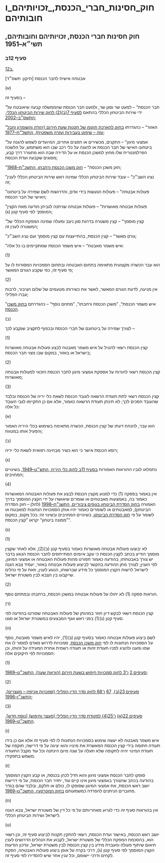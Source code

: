 # חוק_חסינות_חברי_הכנסת,_זכויותיהם_וחובותיהם

## חוק חסינות חברי הכנסת, זכויותיהם וחובותיהם, תשי״א–1951

### סעיף 12ב

[12ב.](https://he.wikisource.org/wiki/%D7%97%D7%95%D7%A7_%D7%97%D7%A1%D7%99%D7%A0%D7%95%D7%AA_%D7%97%D7%91%D7%A8%D7%99_%D7%94%D7%9B%D7%A0%D7%A1%D7%AA,_%D7%96%D7%9B%D7%95%D7%99%D7%95%D7%AA%D7%99%D7%94%D7%9D_%D7%95%D7%97%D7%95%D7%91%D7%95%D7%AA%D7%99%D7%94%D7%9D#%D7%A1%D7%A2%D7%99%D7%A3_12%D7%91)

אבטחה אישית לחבר הכנסת [תיקון: תשס״ד]

(א)

בסעיף זה –

”חבר הכנסת“ – למעט שר וסגן שר, ולמעט חבר הכנסת שהממשלה קבעה שיאובטח על ידי שירות הביטחון הכללי בהתאם [לסעיף 7(ב)(2) לחוק שירות הביטחון הכללי, התשס״ב–2002](https://he.wikisource.org/wiki/%D7%97%D7%95%D7%A7_%D7%A9%D7%99%D7%A8%D7%95%D7%AA_%D7%94%D7%91%D7%99%D7%98%D7%97%D7%95%D7%9F_%D7%94%D7%9B%D7%9C%D7%9C%D7%99#%D7%A1%D7%A2%D7%99%D7%A3_7 "חוק שירות הביטחון הכללי");

”האזור“ – כהגדרתו [בחוק להארכת תוקפן של תקנות שעת חירום (יהודה והשומרון וחבל עזה – שיפוט בעבירות ועזרה משפטית), התשל״ח–1977](https://he.wikisource.org/wiki/%D7%AA%D7%A7%D7%A0%D7%95%D7%AA_%D7%A9%D7%A2%D7%AA_%D7%97%D7%99%D7%A8%D7%95%D7%9D_(%D7%99%D7%94%D7%95%D7%93%D7%94_%D7%95%D7%94%D7%A9%D7%95%D7%9E%D7%A8%D7%95%D7%9F_%D7%95%D7%97%D7%91%D7%9C_%D7%A2%D7%96%D7%94_%E2%80%93_%D7%A9%D7%99%D7%A4%D7%95%D7%98_%D7%91%D7%A2%D7%91%D7%99%D7%A8%D7%95%D7%AA_%D7%95%D7%A2%D7%96%D7%A8%D7%94_%D7%9E%D7%A9%D7%A4%D7%98%D7%99%D7%AA) "תקנות שעת חירום (יהודה והשומרון וחבל עזה – שיפוט בעבירות ועזרה משפטית)");

”אמצעי מיגון“ – התקנים, מכשירים או חפצים אחרים, המיועדים לשמש להגנה על ביטחונו האישי של חבר הכנסת או להגנה על כלי רכב שבו הוא משתמש, על הלשכה הפרלמנטרית שלו מחוץ למשכן הכנסת או על הדירה שבה הוא מתגורר דרך קבע, מסוגים שקבעה ועדת הכנסת;

”חוק משכן הכנסת“ – [חוק משכן הכנסת ורחבתו, התשכ״ח–1968](https://he.wikisource.org/wiki/%D7%97%D7%95%D7%A7_%D7%9E%D7%A9%D7%9B%D7%9F_%D7%94%D7%9B%D7%A0%D7%A1%D7%AA_%D7%95%D7%A8%D7%97%D7%91%D7%AA%D7%95 "חוק משכן הכנסת ורחבתו");

”נציג השב״כ“ – עובד שירות הביטחון הכללי שמינה ראש שירות הביטחון הכללי לענין זה;

”פעולות אבטחה“ – פעולות הנעשות בידי אדם, והדרושות לשם שמירה על ביטחונו האישי של חבר הכנסת;

”פעולות אבטחה מאושרות“ – פעולות אבטחה שניתנה לגביהן הודעה מאת הקצין המוסמך לפי סעיף קטן (ג);

”קצין מוסמך“ – קצין משטרה בדרגת סגן ניצב ומעלה שמינה המפקח הכללי של המשטרה לענין זה;

”גורם מאשר“ – קצין הכנסת, בהתייעצות עם קצין מוסמך ועם נציג השב״כ;

”איש משמר מאבטח“ – איש משמר הכנסת שמתקיימים בו כל אלה:

(1)

הוא עבר הכשרה מקצועית מתאימה בתחום האבטחה ובתחום הסמכויות המסורות לו על פי סעיף זה, כפי שקבע הגורם המאשר;

(2)

אין מניעה, לדעת הגורם המאשר, לאשר את כשירותו מטעמים של שלום הציבור, לרבות עברו הפלילי;

”איש משמר הכנסת“, ”משכן הכנסת ורחבתו“, ”מתחם נוסף“ – כהגדרתם [בחוק משכן הכנסת](https://he.wikisource.org/wiki/%D7%97%D7%95%D7%A7_%D7%9E%D7%A9%D7%9B%D7%9F_%D7%94%D7%9B%D7%A0%D7%A1%D7%AA_%D7%95%D7%A8%D7%97%D7%91%D7%AA%D7%95 "חוק משכן הכנסת ורחבתו").

(ב)

לצורך שמירה על ביטחונם של חברי הכנסת ובכפוף לתקציב שנקבע לכך –

(1)

קצין הכנסת רשאי להטיל על איש משמר מאבטח לבצע פעולות אבטחה מאושרות בישראל או באזור, במקום שבו מצוי חבר הכנסת;

(2)

קצין הכנסת רשאי להורות על אספקת אמצעי מיגון לחבר הכנסת הזכאי לפעולות אבטחה מאושרות;

(3)

קצין הכנסת רשאי לתת תעודת הרשאה לעובד הכנסת לשאת כלי יריה של הכנסת ובלבד שהעובד הסכים לכך; לא תינתן תעודת הרשאה כאמור, אלא אם כן התקיימו לגבי העובד כל אלה:

(א)

הוא עבר, להנחת דעתו של קצין הכנסת, הכשרה מתאימה בשימוש בכלי היריה האמור והפעיל אותו במטווח;

(ב)

רופא הכנסת אישר כי הוא כשיר מבחינה רפואית לשאת כלי יריה;

(ג)

נתמלאו לגביו ההוראות האמורות [בסעיף 11ב לחוק כלי היריה, התש״ט–1949](https://he.wikisource.org/wiki/%D7%97%D7%95%D7%A7_%D7%9B%D7%9C%D7%99_%D7%94%D7%99%D7%A8%D7%99%D7%94#%D7%A1%D7%A2%D7%99%D7%A3_11%D7%91 "חוק כלי היריה"), בשינויים המחויבים;

(4)

אין באמור בפסקה (1) כדי למנוע מקצין הכנסת לבצע את פעולות האבטחה המאושרות כאמור בה, באמצעות מאבטחים או שומרים שיאושרו על ידי הקצין המוסמך בדרך האמורה [בחוק הסדרת הביטחון בגופים ציבוריים, התשנ״ח–1998](https://he.wikisource.org/wiki/%D7%97%D7%95%D7%A7_%D7%94%D7%A1%D7%93%D7%A8%D7%AA_%D7%94%D7%91%D7%99%D7%98%D7%97%D7%95%D7%9F_%D7%91%D7%92%D7%95%D7%A4%D7%99%D7%9D_%D7%A6%D7%99%D7%91%D7%95%D7%A8%D7%99%D7%99%D7%9D "חוק הסדרת הביטחון בגופים ציבוריים") (להלן – חוק הסדרת הביטחון); למאבטחים או לשומרים כאמור יהיו אותן הסמכויות הנתונות למאבטח או לשומר על פי [חוק הסדרת הביטחון](https://he.wikisource.org/wiki/%D7%97%D7%95%D7%A7_%D7%94%D7%A1%D7%93%D7%A8%D7%AA_%D7%94%D7%91%D7%99%D7%98%D7%97%D7%95%D7%9F_%D7%91%D7%92%D7%95%D7%A4%D7%99%D7%9D_%D7%A6%D7%99%D7%91%D7%95%D7%A8%D7%99%D7%99%D7%9D "חוק הסדרת הביטחון בגופים ציבוריים"), בשינויים המחויבים ובשינוי זה: בכל מקום, במקום ”ממונה ביטחון“ יקראו ”קצין הכנסת“.

(ג)

(1)

לא יבוצעו פעולות אבטחה מאושרות כאמור בסעיף קטן (ב)(2), אלא לאחר שקצין מוסמך הודיע בכתב לקצין הכנסת כי עקב איומים המתייחסים לחבר הכנסת הנוגע בדבר יש צורך באבטחתו; בהודעה כאמור תפורט מהות פעולות האבטחה או אמצעי המיגון, לפי הענין; לצורך מתן ההודעה בהקשר לביצוע פעולות אבטחה באזור, יעמיד צבא הגנה לישראל לרשות הקצין המוסמך כל מידע שברשותו, הנוגע לענין, וזאת על פי נהלים שייקבעו בין הצבא לבין משטרת ישראל.

(2)

הוראות פסקה (1) לא יחולו על פעולות אבטחה במשכן הכנסת, ברחבתו ובמתחם נוסף.

(ד)

קצין הכנסת רשאי לבקש דיון חוזר במהותן של פעולות האבטחה שפורטו בהודעה לפי סעיף קטן (ג)(1) בפני ראש אגף המבצעים במשטרת ישראל או סגנו.

(ה)

לשם ביצוע פעולות אבטחה כאמור בסעיף קטן (ב)(1), יהיו לאיש משמר מאבטח, נוסף על הסמכויות הנתונות לו לפי [חוק משכן הכנסת](https://he.wikisource.org/wiki/%D7%97%D7%95%D7%A7_%D7%9E%D7%A9%D7%9B%D7%9F_%D7%94%D7%9B%D7%A0%D7%A1%D7%AA_%D7%95%D7%A8%D7%97%D7%91%D7%AA%D7%95 "חוק משכן הכנסת ורחבתו"), סמכויות לדרוש מאדם למסור לו את שמו ומענו ולהציג לפניו תעודת זהות או תעודה רשמית אחרת המעידה על זהותו, וכן הסמכויות לפי חיקוקים אלה:

(1)

[סעיפים 2](https://he.wikisource.org/wiki/%D7%97%D7%95%D7%A7_%D7%A1%D7%9E%D7%9B%D7%95%D7%99%D7%95%D7%AA_%D7%9C%D7%A9%D7%9D_%D7%A9%D7%9E%D7%99%D7%A8%D7%94_%D7%A2%D7%9C_%D7%91%D7%99%D7%98%D7%97%D7%95%D7%9F_%D7%94%D7%A6%D7%99%D7%91%D7%95%D7%A8#%D7%A1%D7%A2%D7%99%D7%A3_3 "חוק סמכויות לשם שמירה על ביטחון הציבור") [ו־3 לחוק סמכויות חיפוש בשעת חירום (הוראת שעה), התשכ״ט–1969](https://he.wikisource.org/wiki/%D7%97%D7%95%D7%A7_%D7%A1%D7%9E%D7%9B%D7%95%D7%99%D7%95%D7%AA_%D7%9C%D7%A9%D7%9D_%D7%A9%D7%9E%D7%99%D7%A8%D7%94_%D7%A2%D7%9C_%D7%91%D7%99%D7%98%D7%97%D7%95%D7%9F_%D7%94%D7%A6%D7%99%D7%91%D7%95%D7%A8#%D7%A1%D7%A2%D7%99%D7%A3_4 "חוק סמכויות לשם שמירה על ביטחון הציבור");

(2)

[סעיפים 23(ב)](https://he.wikisource.org/wiki/%D7%97%D7%95%D7%A7_%D7%A1%D7%93%D7%A8_%D7%94%D7%93%D7%99%D7%9F_%D7%94%D7%A4%D7%9C%D7%99%D7%9C%D7%99_(%D7%A1%D7%9E%D7%9B%D7%95%D7%99%D7%95%D7%AA_%D7%90%D7%9B%D7%99%D7%A4%D7%94_%E2%80%93_%D7%9E%D7%A2%D7%A6%D7%A8%D7%99%D7%9D)#%D7%A1%D7%A2%D7%99%D7%A3_23 "חוק סדר הדין הפלילי (סמכויות אכיפה – מעצרים)"), [67](https://he.wikisource.org/wiki/%D7%97%D7%95%D7%A7_%D7%A1%D7%93%D7%A8_%D7%94%D7%93%D7%99%D7%9F_%D7%94%D7%A4%D7%9C%D7%99%D7%9C%D7%99_(%D7%A1%D7%9E%D7%9B%D7%95%D7%99%D7%95%D7%AA_%D7%90%D7%9B%D7%99%D7%A4%D7%94_%E2%80%93_%D7%9E%D7%A2%D7%A6%D7%A8%D7%99%D7%9D)#%D7%A1%D7%A2%D7%99%D7%A3_67 "חוק סדר הדין הפלילי (סמכויות אכיפה – מעצרים)") [ו־68 לחוק סדר הדין הפלילי (סמכויות אכיפה – מעצרים), התשנ״ו–1996](https://he.wikisource.org/wiki/%D7%97%D7%95%D7%A7_%D7%A1%D7%93%D7%A8_%D7%94%D7%93%D7%99%D7%9F_%D7%94%D7%A4%D7%9C%D7%99%D7%9C%D7%99_(%D7%A1%D7%9E%D7%9B%D7%95%D7%99%D7%95%D7%AA_%D7%90%D7%9B%D7%99%D7%A4%D7%94_%E2%80%93_%D7%9E%D7%A2%D7%A6%D7%A8%D7%99%D7%9D)#%D7%A1%D7%A2%D7%99%D7%A3_68 "חוק סדר הדין הפלילי (סמכויות אכיפה – מעצרים)");

(3)

[סעיפים 22(א)](https://he.wikisource.org/wiki/%D7%A4%D7%A7%D7%95%D7%93%D7%AA_%D7%A1%D7%93%D7%A8_%D7%94%D7%93%D7%99%D7%9F_%D7%94%D7%A4%D7%9C%D7%99%D7%9C%D7%99_(%D7%9E%D7%A2%D7%A6%D7%A8_%D7%95%D7%97%D7%99%D7%A4%D7%95%D7%A9)#%D7%A1%D7%A2%D7%99%D7%A3_22 "פקודת סדר הדין הפלילי (מעצר וחיפוש)") [ו־25(4) לפקודת סדר הדין הפלילי (מעצר וחיפוש) [נוסח חדש], התשכ״ט–1969](https://he.wikisource.org/wiki/%D7%A4%D7%A7%D7%95%D7%93%D7%AA_%D7%A1%D7%93%D7%A8_%D7%94%D7%93%D7%99%D7%9F_%D7%94%D7%A4%D7%9C%D7%99%D7%9C%D7%99_(%D7%9E%D7%A2%D7%A6%D7%A8_%D7%95%D7%97%D7%99%D7%A4%D7%95%D7%A9)#%D7%A1%D7%A2%D7%99%D7%A3_25 "פקודת סדר הדין הפלילי (מעצר וחיפוש)").

(ו)

איש משמר מאבטח לא יעשה שימוש בסמכויות הנתונות לו לפי סעיף זה אלא אם כן בידו תעודה חתומה בידי קצין הכנסת המאשרת את מינויו והוא יציגה על פי דרישה; תוקפה של תעודת המינוי יהיה לתקופה שלא תעלה על שנה מיום הינתנה וכל עוד מקבל התעודה משמש בתפקידו.

(ז)

סופקו לחבר הכנסת אמצעי מיגון והוא חדל לכהן בכנסת, או קבע הקצין המוסמך בהודעה בכתב שהצורך באמצעי מיגון אינו קיים עוד, יחזיר חבר הכנסת, על פי דרישת יושב ראש הכנסת, את אמצעי המיגון שסופקו לו, כולם או חלקם, ובלבד שהם בגדר מחוברים הניתנים להפרדה כמשמעותם [בחוק המקרקעין, התשכ״ט–1969](https://he.wikisource.org/wiki/%D7%97%D7%95%D7%A7_%D7%94%D7%9E%D7%A7%D7%A8%D7%A7%D7%A2%D7%99%D7%9F "חוק המקרקעין").

(ח)

אין בהוראות סעיף זה כדי לגרוע מאחריותם על פי כל דין של משטרת ישראל, צבא הגנה לישראל ושירות הביטחון הכללי.

(ט)

יושב ראש הכנסת, באישור ועדת הכנסת, רשאי להתקין תקנות לביצוע סעיף זה, וכן רשאי הוא, בהסכמת המפקח הכללי של משטרת ישראל, לקבוע את הנהלים הדרושים לענין תיאום שיתוף פעולה והעברת מידע בין קצין הכנסת לבין משטרת ישראל, עדכון הודעות הקצין המוסמך לפי סעיף קטן (ג), דרכי בקרה על אופן ביצוע פעולות האבטחה, הפקת לקחים ודרכי יישומם, וכל ענין אחר שיש להסדירו לפי סעיף זה.